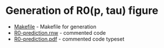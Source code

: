 # Generation of R0(p, tau) figure #

* [Makefile](Makefile) - Makefile for generation
* [R0-prediction.rnw](R0-prediction.rnw) - commented code
* [R0-prediction.pdf](R0-prediction.pdf) - commented code typeset

